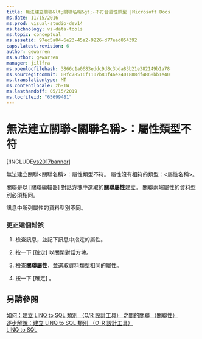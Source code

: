 ```yaml
---
title: 無法建立關聯&lt;關聯名稱&gt;-不符合屬性類型 |Microsoft Docs
ms.date: 11/15/2016
ms.prod: visual-studio-dev14
ms.technology: vs-data-tools
ms.topic: conceptual
ms.assetid: 97ec5a04-6e23-45a2-9226-d77ead854392
caps.latest.revision: 6
author: gewarren
ms.author: gewarren
manager: jillfra
ms.openlocfilehash: 3866c1a0683eddc9d8c3bda83b21e382149b1a78
ms.sourcegitcommit: 08fc78516f1107b83f46e2401888df4868bb1e40
ms.translationtype: MT
ms.contentlocale: zh-TW
ms.lasthandoff: 05/15/2019
ms.locfileid: "65699481"
---
```

# <a name="cannot-create-an-association-ltassociation-namegt---property-types-do-not-match"></a>無法建立關聯&lt;關聯名稱&gt;：屬性類型不符
[!INCLUDE[vs2017banner](../includes/vs2017banner.md)]

無法建立關聯\<關聯名稱>：屬性類型不符。 屬性沒有相符的類型：\<屬性名稱>。  
  
 關聯是以 [關聯編輯器] 對話方塊中選取的**關聯屬性**建立。 關聯兩端屬性的資料型別必須相同。  
  
 訊息中所列屬性的資料型別不同。  
  
### <a name="to-correct-this-error"></a>更正這個錯誤  
  
1. 檢查訊息，並記下訊息中指定的屬性。  
  
2. 按一下 [確定] 以關閉對話方塊。  
  
3. 檢查**關聯屬性**，並選取資料類型相同的屬性。  
  
4. 按一下 [確定] 。  
  
## <a name="see-also"></a>另請參閱  
 [如何：建立 LINQ to SQL 類別 （O/R 設計工具） 之間的關聯 （關聯性）](../data-tools/how-to-create-an-association-relationship-between-linq-to-sql-classes-o-r-designer.md)   
 [逐步解說：建立 LINQ to SQL 類別 （O-R 設計工具）](https://msdn.microsoft.com/library/35aad4a4-2e8a-46e2-ae09-5fbfd333c233)   
 [LINQ to SQL](https://msdn.microsoft.com/library/73d13345-eece-471a-af40-4cc7a2f11655)
